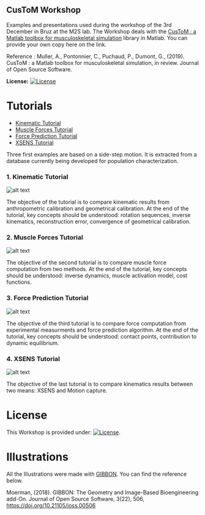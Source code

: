 ## CusToM Workshop
Examples and presentations used during the workshop of the 3rd December in Bruz at the M2S lab. The Workshop deals with the [CusToM : a Matlab toolbox for musculoskeletal simulation](https://github.com/anmuller/CusToM) library in Matlab. You can provide your own copy here on the link.

Reference : 
Muller, A., Pontonnier, C., Puchaud, P., Dumont, G., (2019). CusToM : a Matlab toolbox for musculoskeletal simulation, in review. Journal of Open Source Software.

**License:** [![License](https://img.shields.io/badge/License-3_Clause_BSD-orange.svg)](https://github.com/anmuller/CusToM/blob/master/LICENSE)

# Tutorials
- [Kinematic Tutorial](#Tuto1)
- [Muscle Forces Tutorial](#Tuto2)
- [Force Prediction Tutorial](#Tuto3)
- [XSENS Tutorial](#Tuto4)

Three first examples are based on a side-step motion. It is extracted from a database currently being developed for population characterization.

### 1. Kinematic Tutorial<a name="Tuto1"></a>

![alt text](https://github.com/cpontonn/CusToM-Workshop/blob/master/Examples_Processed/1_SideStep_Kinematic_Processed/SideStep_Anthropo/Tuto1_Anthropo.gif)

The objective of the tutorial is to compare kinematic results from anthropometric calibration and geometrical calibration. At the end of the tutorial, key concepts should be understood: rotation sequences, inverse kinematics, reconstruction error, convergence of geometrical calibration.

### 2. Muscle Forces Tutorial<a name="Tuto2"></a>

![alt text](https://github.com/cpontonn/CusToM-Workshop/blob/master/Examples_Processed/2_SideStep_Muscle_Processed/SideStep_Muscle_MusIC/Tuto2_MuscleForce.gif)

The objective of the second tutorial is to compare muscle force computation from two methods. At the end of the tutorial, key concepts should be understood: inverse dynamics, muscle activation model, cost functions.

### 3. Force Prediction Tutorial <a name="Tuto3"></a>

![alt text](https://github.com/cpontonn/CusToM-Workshop/blob/master/Examples_Processed/3_SideStep_Force_Prediction_Processed/SideStep_Muscle_Opti_with_Predicted_Forces/Tuto3_ForcePrediction.gif)

The objective of the third tutorial is to compare force computation from experimental measurments and force prediction algorithm. At the end of the tutorial, key concepts should be understood: contact points, contribution to dynamic equilibrium.

### 4. XSENS Tutorial <a name="Tuto4"></a>

![alt text](https://github.com/cpontonn/CusToM-Workshop/blob/master/Examples_Processed/4_XSENS_VICON_Processed/VICON_DATA/Tuto3_Manutention.png)

The objective of the last tutorial is to compare kinematics results between two means: XSENS and Motion capture.

# License <a name="License"></a>

This Workshop is provided under: [![License](https://img.shields.io/badge/License-3_Clause_BSD-orange.svg)](https://github.com/anmuller/CusToM/blob/master/LICENSE).

# Illustrations

All the Illustrations were made with [GIBBON](https://github.com/gibbonCode/GIBBON). You can find the reference below.

Moerman, (2018). GIBBON: The Geometry and Image-Based Bioengineering add-On. Journal of Open Source Software, 3(22), 506, https://doi.org/10.21105/joss.00506
 
